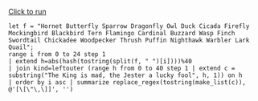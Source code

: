 [Click to run](https://dataexplorer.azure.com/clusters/help/databases/Samples?query=H4sIAAAAAAAAA02QW2vbQBCF3%2FMrDoJiCfTgFL8VQ4lDCOmdGPJgmzBajbRbrXbF7ArHpj%2B%2B4ya0fTvM5Xwzx3NGhzWK%2ByhB9c2cM0vnT3icSCQecSvUx3CpfDt63M5mwMYZagl3TvhS%2FxLN4ELfOGlx48kMf9SWJeDO06itiA1J6wJ5BZzPqvFEaVKHYCwej1HaTM5jY50ZqGXGU4ztxGZgwdbKnCy%2Bz13nAr663mZLx0EdpPHa%2F0wy4Mes%2B8WHK6HQMxw6iSOWyBHvV0iZJ1xf%2FQK%2FZA4t7JqaVFpKtswxZdELyzR5l8uuRoGi2rlDVVXvVkvd%2BRmVqv%2B1a89djrPGg%2FIVY%2F%2FDrJZvGPzFGM01zc0boNhaxidVcAkjtTWyFh44XQwJXoM9oYvRFzVsjeuqQgyweoGmoyPNSd%2BiZNQ%2FzeNI4s4M4UkD52fhnl%2F%2BPTPSwM%2FepVyaqqrxcbHb7%2FbFvt4fDosai0X1G%2FKxL973AQAA)

```kql
let f = "Hornet Butterfly Sparrow Dragonfly Owl Duck Cicada Firefly Mockingbird Blackbird Tern Flamingo Cardinal Buzzard Wasp Finch Swordtail Chickadee Woodpecker Thrush Puffin Nighthawk Warbler Lark Quail";
range i from 0 to 24 step 1
| extend h=abs(hash(tostring(split(f, " ")[i])))%40
| join kind=leftouter (range h from 0 to 40 step 1 | extend c = substring("The King is mad, the Jester a lucky fool", h, 1)) on h
| order by i asc | summarize replace_regex(tostring(make_list(c)), @'[\[\"\,\]]', '')
```